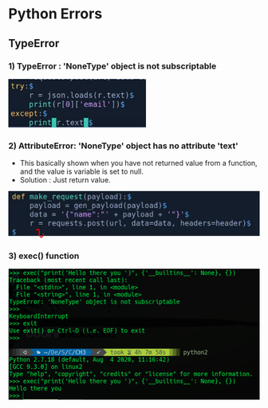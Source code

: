 # Python Errors

## TypeError

### 1\) TypeError : 'NoneType' object is not subscriptable



![solution](../../.gitbook/assets/image%20%28111%29.png)

### 2\) AttributeError: 'NoneType' object has no attribute 'text'

* This basically shown when you have not returned value from a function, and the value is variable is set to null.
* Solution : Just return value.

![value not returned.](../../.gitbook/assets/image%20%28110%29.png)

### 3\) exec\(\) function

![This is syntax of python2](../../.gitbook/assets/image%20%28137%29.png)

